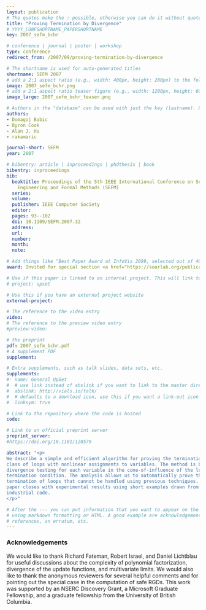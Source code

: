 ```yaml
---
layout: publication
# The quotes make the : possible, otherwise you can do it without quotes
title: "Proving Termination by Divergence"
# YYYY_CONFSHORTNAME_PAPERSHORTNAME
key: 2007_sefm_bchr

# conference | journal | poster | workshop
type: conference
redirect_from: /2007/09/proving-termination-by-divergence

# The shortname is used for auto-generated titles
shortname: SEFM 2007
# add a 2:1 aspect ratio (e.g., width: 400px, height: 200px) to the folder /assets/images/papers/
image: 2007_sefm_bchr.png
# add a 2:1 aspect ratio teaser figure (e.g., width: 1200px, height: 600px) to the folder /assets/images/papers/
image_large: 2007_sefm_bchr_teaser.png

# Authors in the "database" can be used with just the key (lastname). Others can be written properly.
authors:
- Domagoj Babic
- Byron Cook
- Alan J. Hu
- rakamaric

journal-short: SEFM
year: 2007

# bibentry: article | inproceedings | phdthesis | book
bibentry: inproceedings
bib:
  booktitle: Proceedings of the 5th IEEE International Conference on Software
    Engineering and Formal Methods (SEFM)
  series:
  volume:
  publisher: IEEE Computer Society
  editor:
  pages: 93--102
  doi: 10.1109/SEFM.2007.32
  address:
  url:
  number:
  month:
  note:

# Add things like "Best Paper Award at InfoVis 2099, selected out of 4000 submissions"
award: Invited for special section <a href="https://soarlab.org/publications/2012_fac_bchr">submission</a> to Formal Aspects of Computing (FAC)

# Use if this paper is linked to an internal project. This will link to the project site
# project: upset

# Use this if you have an external project website
external-project:

# The reference to the video entry
video:
# The reference to the preview video entry
#preview-video:

# the preprint
pdf: 2007_sefm_bchr.pdf
# A supplement PDF
supplement:

# Extra supplements, such as talk slides, data sets, etc.
supplements:
#- name: General UpSet
#  # use link instead of abslink if you want to link to the master directory
#  abslink: http://vials.io/talk/
#  # defaults to a download icon, use this if you want a link-out icon
#  linksym: true

# Link to the repository where the code is hosted
code:

# Link to an official preprint server
preprint_server:
#https://doi.org/10.1101/128579

abstract: "<p>
We describe a simple and efficient algorithm for proving the termination of a
class of loops with nonlinear assignments to variables. The method is based on
divergence testing for each variable in the cone-of-influence of the loop's
termination condition. The analysis allows us to automatically prove the
termination of loops that cannot be handled using previous techniques. The
paper closes with experimental results using short examples drawn from
industrial code.
</p>"

# After the --- you can put information that you want to appear on the website
# using markdown formatting or HTML. A good example are acknowledgements, extra
# references, an erratum, etc.
---
```

### Acknowledgements

We would like to thank Richard Fateman, Robert Israel, and Daniel Lichtblau for
useful discussions about the complexity of polynomial factorization, divergence
of the update functions, and multivariate limits. We would also like to thank
the anonymous reviewers for several helpful comments and for pointing out the
special case in the computation of safe RGDs.  This work was supported by an
NSERC Discovery Grant, a Microsoft Graduate Fellowship, and a graduate
fellowship from the University of British Columbia.

